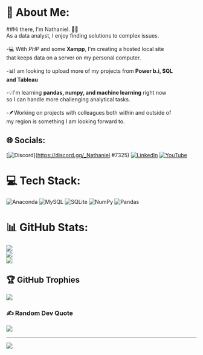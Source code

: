 # 💫 About Me:
##Hi there, I'm Nathaniel. 👋🏾<br>As a data analyst, I enjoy finding solutions to complex issues.<br><br>-💻 With *PHP* and some **Xampp**, I'm creating a hosted local site<br> that keeps data on a server on my personal computer.<br><br>-📊I  am looking to upload more of my projects from **Power b.i, SQL<br> and Tableau**<br><br>-💡I'm learning **pandas, numpy, and machine learning** right now <br>so I can handle more challenging analytical tasks.<br><br>-🪶Working on projects with colleagues both within and outside of <br>my region is something I am looking forward to.


## 🌐 Socials:
[![Discord](https://img.shields.io/badge/Discord-%237289DA.svg?logo=discord&logoColor=white)](https://discord.gg/_Nathaniel #7325) [![LinkedIn](https://img.shields.io/badge/LinkedIn-%230077B5.svg?logo=linkedin&logoColor=white)](https://linkedin.com/in/https://www.linkedin.com/in/nathanielagbajor/) [![YouTube](https://img.shields.io/badge/YouTube-%23FF0000.svg?logo=YouTube&logoColor=white)](https://youtube.com/@https://www.youtube.com/@debuggingmaths8514) 

# 💻 Tech Stack:
![Anaconda](https://img.shields.io/badge/Anaconda-%2344A833.svg?style=for-the-badge&logo=anaconda&logoColor=white) ![MySQL](https://img.shields.io/badge/mysql-%2300f.svg?style=for-the-badge&logo=mysql&logoColor=white) ![SQLite](https://img.shields.io/badge/sqlite-%2307405e.svg?style=for-the-badge&logo=sqlite&logoColor=white) ![NumPy](https://img.shields.io/badge/numpy-%23013243.svg?style=for-the-badge&logo=numpy&logoColor=white) ![Pandas](https://img.shields.io/badge/pandas-%23150458.svg?style=for-the-badge&logo=pandas&logoColor=white)
# 📊 GitHub Stats:
![](https://github-readme-stats.vercel.app/api?username=NathanielAgb&theme=radical&hide_border=false&include_all_commits=true&count_private=true)<br/>
![](https://github-readme-streak-stats.herokuapp.com/?user=NathanielAgb&theme=radical&hide_border=false)<br/>
![](https://github-readme-stats.vercel.app/api/top-langs/?username=NathanielAgb&theme=radical&hide_border=false&include_all_commits=true&count_private=true&layout=compact)

## 🏆 GitHub Trophies
![](https://github-profile-trophy.vercel.app/?username=NathanielAgb&theme=radical&no-frame=false&no-bg=false&margin-w=4)

### ✍️ Random Dev Quote
![](https://quotes-github-readme.vercel.app/api?type=horizontal&theme=radical)

---
[![](https://visitcount.itsvg.in/api?id=NathanielAgb&icon=1&color=0)](https://visitcount.itsvg.in)

<!-- Proudly created with GPRM ( https://gprm.itsvg.in ) -->
